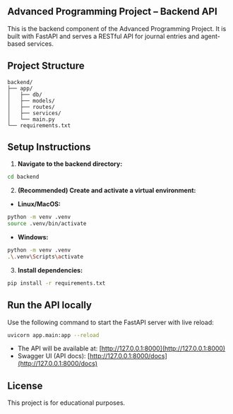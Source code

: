 ## Advanced Programming Project – Backend API

This is the backend component of the Advanced Programming Project. It is built with FastAPI and serves a RESTful API for journal entries and agent-based services.

## Project Structure

```
backend/
├── app/
│   ├── db/
│   ├── models/
│   ├── routes/
│   ├── services/
│   └── main.py
└── requirements.txt
```

## Setup Instructions

1. **Navigate to the backend directory:**

```bash
cd backend
```

2. **(Recommended) Create and activate a virtual environment:**

- **Linux/MacOS:**
```bash
python -m venv .venv
source .venv/bin/activate
```
- **Windows:**
```bash
python -m venv .venv
.\.venv\Scripts\activate
```

3. **Install dependencies:**

```bash
pip install -r requirements.txt
```

## Run the API locally

Use the following command to start the FastAPI server with live reload:

```bash
uvicorn app.main:app --reload
```

- The API will be available at: [http://127.0.0.1:8000](http://127.0.0.1:8000)
- Swagger UI (API docs): [http://127.0.0.1:8000/docs](http://127.0.0.1:8000/docs)

## License

This project is for educational purposes.
